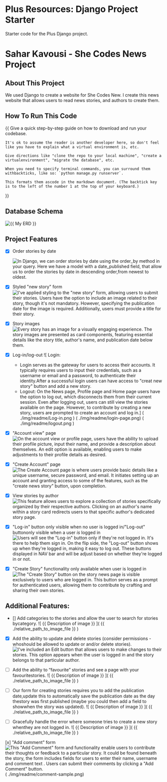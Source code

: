 # Plus Resources: Django Project Starter

Starter code for the Plus Django project.

# Sahar Kavousi - She Codes News Project

## About This Project
We used Django to create a website for She Codes New. I create this news website that allows users to read news stories, and authors to create them. 

## How To Run This Code

{{
    Give a quick step-by-step guide on how to download and run your codebase.

    It's ok to assume the reader is another developer here, so don't feel like you have to explain what a virtual environment is, etc.
    
    Give directions like "clone the repo to your local machine", "create a virtualenvironment", "migrate the database", etc.

    When you need to specify terminal commands, you can surround them withbackticks, like so: `python manage.py runserver`. 
    
    This formats them ascode in the markdown document. (The backtick key is to the left of the number 1 at the top of your keyboard.)

}}

## Database Schema
![ {{ My ERD }} ](./img/readme/NewsStroy_db_digram.png)

## Project Features
- [x] Order stories by date
    
    ![ In Django, we can order stories by date using the order_by method in your query. Here we have a model with a date_published field, that allow us to order the stories by date in descending order,from newest to oldest.](./img/readme/order-stories-by-date.png) 

 - [x] Styled "new story" form
    ![ I've applied styling to the "new story" form, allowing users to submit their stories. Users have the option to include an image related to their story, though it's not mandatory. However, specifying the publication date for the image is required. Additionally, users must provide a title for their story.]( ./img/readme/new-story-form.png)

- [x] Story images
    ![ Every story has an image for a visually engaging experience. The story images are presented as card components, featuring essential details like the story title, author's name, and publication date below them. ]( ./img/readme/Story-images.png)

- [x] Log-in/log-out
    ![ Login: 
    - Login serves as the gateway for users to access their accounts. It typically requires users to input their credentials, such as a username or email and a password, to authenticate their identity.After a successful login users can have access to "creat new story" button and add a new story.
    - Logout: On the News page, Profile page and Home page users have the option to log out, which disconnects them from their current session. Even after logging out, users can still view the stories available on the page. However, to contribute by creating a new story, users are prompted to create an account and log in.]
      ( ./img/readme/Log-in.png )
      ( ./img/readme/login-page.png)
      ( ./img/readme/logout.png )

- [x] "Account view" page
    ![ On the account view or profile page, users have the ability to upload their profile picture, input their name, and provide a description about themselves. An edit option is available, enabling users to make adjustments to their profile details as desired. ]( ./img/readme/Account-view.png)

- [x] "Create Account" page
    ![ The Create Account page is where users provide basic details like a unique username, secure password, and email. It initiates setting up an account and granting access to some of the features, such as the "create news story" button, upon completion. ]( ./img/readme/creat-account-page.png)

- [x] View stories by author
    ![ This feature allows users to explore a collection of stories specifically organized by their respective authors. Clicking on an author's name within a story card redirects users to that specific author's dedicated story page. ]( ./img/readme/View-stories-by-author.png )

- [x] "Log-in" button only visible when no user is logged in/"Log-out" buttononly visible when a user *is* logged in
    ![ Users will see the "Log-in" button only if they're not logged in. It's there to help them sign in. On the flip side, the "Log-out" button shows up when they're logged in, making it easy to log out. These buttons displayed in NAV bar and will be adjust based on whether they're logged in or not.]( ./img/readme/login-visibility.png )

- [x] "Create Story" functionality only available when user is logged in
    ![ The "Create Story" button on the story news page is visible exclusively to users who are logged in. This button serves as a prompt for authenticated users, allowing them to contribute by crafting and sharing their own stories.]( ./img/readme/Create-Story.png)


## Additional Features:

- [] Add categories to the stories and allow the user to search for stories bycategory.
    ![ {{ Description of image }} ]( {{ ./relative_path_to_image_file }} )

- [x] Add the ability to update and delete stories (consider permissions - whoshould be allowed to update or and/or delete stories).
    ![ I've included an Edit button that allows users to make changes to their stories. This option appears when the user is logged in and the story belongs to that particular author. ](./img/readme/edit-story-button.png)

- [ ] Add the ability to “favourite” stories and see a page with your favouritestories.
    ![ {{ Description of image }} ]( {{ ./relative_path_to_image_file }} )

- [ ] Our form for creating stories requires you to add the publication date,update this to automatically save the publication date as the day thestory was first published (maybe you could then add a field to showwhen the story was updated).
    ![ {{ Description of image }} ]( {{ ./relative_path_to_image_file }} )


- [ ] Gracefully handle the error where someone tries to create a new story whenthey are not logged in.
    ![ {{ Description of image }} ]( {{ ./relative_path_to_image_file }} )


[x] "Add comment" form
    ![ This "Add Comment" form and functionality enable users to contribute their thoughts or feedback to a particular story. It could be found beneath the story, the form includes fields for users to enter their name, username and comment text . Users can submit their comments by clicking a "Add Comment" button.]( ./img/readme/adding_comment.png)
( ./img/readme/comment-sample.png)